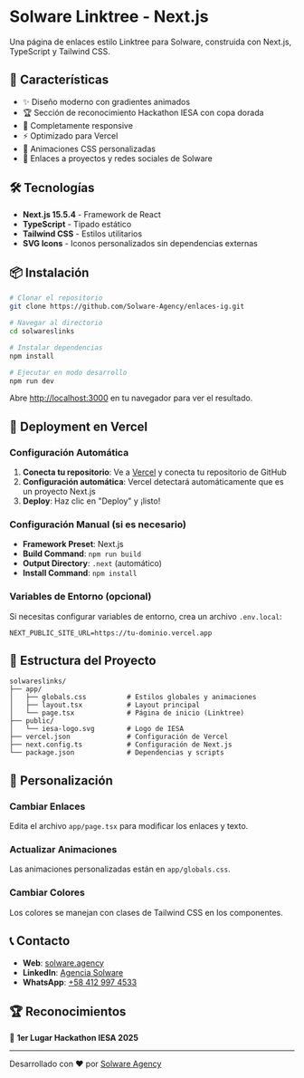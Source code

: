 # Solware Linktree - Next.js

Una página de enlaces estilo Linktree para Solware, construida con Next.js, TypeScript y Tailwind CSS.

## 🚀 Características

- ✨ Diseño moderno con gradientes animados
- 🏆 Sección de reconocimiento Hackathon IESA con copa dorada
- 📱 Completamente responsive
- ⚡ Optimizado para Vercel
- 🎨 Animaciones CSS personalizadas
- 🔗 Enlaces a proyectos y redes sociales de Solware

## 🛠️ Tecnologías

- **Next.js 15.5.4** - Framework de React
- **TypeScript** - Tipado estático
- **Tailwind CSS** - Estilos utilitarios
- **SVG Icons** - Iconos personalizados sin dependencias externas

## 📦 Instalación

```bash
# Clonar el repositorio
git clone https://github.com/Solware-Agency/enlaces-ig.git

# Navegar al directorio
cd solwareslinks

# Instalar dependencias
npm install

# Ejecutar en modo desarrollo
npm run dev
```

Abre [http://localhost:3000](http://localhost:3000) en tu navegador para ver el resultado.

## 🚀 Deployment en Vercel

### Configuración Automática

1. **Conecta tu repositorio**: Ve a [Vercel](https://vercel.com) y conecta tu repositorio de GitHub
2. **Configuración automática**: Vercel detectará automáticamente que es un proyecto Next.js
3. **Deploy**: Haz clic en "Deploy" y ¡listo!

### Configuración Manual (si es necesario)

- **Framework Preset**: Next.js
- **Build Command**: `npm run build`
- **Output Directory**: `.next` (automático)
- **Install Command**: `npm install`

### Variables de Entorno (opcional)

Si necesitas configurar variables de entorno, crea un archivo `.env.local`:

```env
NEXT_PUBLIC_SITE_URL=https://tu-dominio.vercel.app
```

## 📁 Estructura del Proyecto

```
solwareslinks/
├── app/
│   ├── globals.css          # Estilos globales y animaciones
│   ├── layout.tsx           # Layout principal
│   └── page.tsx             # Página de inicio (Linktree)
├── public/
│   └── iesa-logo.svg        # Logo de IESA
├── vercel.json              # Configuración de Vercel
├── next.config.ts           # Configuración de Next.js
└── package.json             # Dependencias y scripts
```

## 🎨 Personalización

### Cambiar Enlaces
Edita el archivo `app/page.tsx` para modificar los enlaces y texto.

### Actualizar Animaciones
Las animaciones personalizadas están en `app/globals.css`.

### Cambiar Colores
Los colores se manejan con clases de Tailwind CSS en los componentes.

## 📞 Contacto

- **Web**: [solware.agency](https://www.solware.agency)
- **LinkedIn**: [Agencia Solware](https://www.linkedin.com/company/agencia-solware)
- **WhatsApp**: [+58 412 997 4533](https://wa.me/584129974533)

## 🏆 Reconocimientos

🥇 **1er Lugar Hackathon IESA 2025**

---

Desarrollado con ❤️ por [Solware Agency](https://www.solware.agency)
